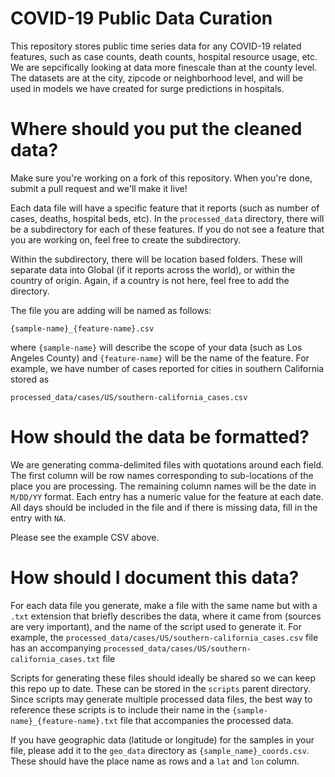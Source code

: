 # COVID-19 Public Data Curation

This repository stores public time series data for any COVID-19 related features, such as case counts, death counts, hospital resource usage, etc. We are sepcifically looking at data more finescale than at the county level. The datasets are at the city, zipcode or neighborhood level, and will be used in models we have created for surge predictions in hospitals.

# Where should you put the cleaned data?

Make sure you're working on a fork of this repository. When you're done, submit a pull request and we'll make it live!

Each data file will have a specific feature that it reports (such as number of cases, deaths, hospital beds, etc). In the `processed_data` directory, there will be a subdirectory for each of these features. 
If you do not see a feature that you are working on, feel free to create the subdirectory.

Within the subdirectory, there will be location based folders. These will separate data into Global (if it reports across the world), or within the country of origin. Again, if a country is not here, feel free to add
the directory.

The file you are adding will be named as follows:

`{sample-name}_{feature-name}.csv`

where `{sample-name}` will describe the scope of your data (such as Los Angeles County) and `{feature-name}` will be the name of the feature. For example, we have 
number of cases reported for cities in southern California stored as

`processed_data/cases/US/southern-california_cases.csv`

# How should the data be formatted?

We are generating comma-delimited files with quotations around each field. The first column will be row names corresponding to sub-locations of the place you are processing. The remaining column names will
be the date in `M/DD/YY` format. Each entry has a numeric value for the feature at each date. All days should be included in the file and if there is missing data, fill in the entry with `NA`. 

Please see the example CSV above.

# How should I document this data?

For each data file you generate, make a file with the same name but with a `.txt` extension that briefly describes the data, where it came from (sources are very important), and the name of the script used to generate it.
For example, the `processed_data/cases/US/southern-california_cases.csv` file has an accompanying `processed_data/cases/US/southern-california_cases.txt` file

Scripts for generating these files should ideally be shared so we can keep this repo up to date. These can be stored in the `scripts` parent directory. Since scripts may generate multiple processed data files, the best way to reference these scripts is to include their name in the `{sample-name}_{feature-name}.txt` file that accompanies the processed data.

If you have geographic data (latitude or longitude) for the samples in your file, please add it to the `geo_data` directory as `{sample_name}_coords.csv`. These should have the place name as rows and a `lat` and `lon` column.  
